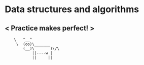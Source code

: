# Data structures and algorithms

< Practice makes perfect! >
 -------------------------
        \   ^__^
         \  (oo)\_______
            (__)\       )\/\
                ||----w |
                ||     ||
